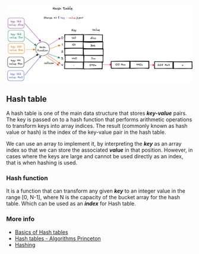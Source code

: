 ![hash-table-no-collision](../../../docs/img/hash-table/hash-table.png)

## Hash table

A hash table is one of the main data structure that stores **_key-value_** pairs. The key is passed on to a hash function that performs arithmetic operations to transform keys into array indices. The result (commonly known as hash value or hash) is the index of the key-value pair in the hash table.

We can use an array to implement it, by interpreting the **_key_** as an array index so that we can store the associated **_value_** in that position. However, in cases where the keys are large and cannot be used directly as an index, that is when hashing is used.

### Hash function

It is a function that can transform any given **_key_** to an integer value in the range [0, N-1], where N is the capacity of the bucket array for the hash table. Which can be used as an **_index_** for Hash table.

### More info

- [Basics of Hash tables](https://www.hackerearth.com/practice/data-structures/hash-tables/basics-of-hash-tables/tutorial/)
- [Hash tables - Algorithms Princeton](https://algs4.cs.princeton.edu/34hash/)
- [Hashing](https://www.cpp.edu/~ftang/courses/CS240/lectures/hashing.htm)
